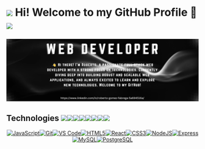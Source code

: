 # <img  src = "https://media.giphy.com/media/cpzRH0kMVEGV8bVxLn/giphy.gif" width= "80"/>  Hi! Welcome to my GitHub Profile 👋 <img src = "https://media.giphy.com/media/cpzRH0kMVEGV8bVxLn/giphy.gif" width= "80"/>

![Banner](finalbanner.png)
<br>

## Technologies   <img src = "https://media.giphy.com/media/v1.Y2lkPTc5MGI3NjExNmhzeHh3cnh4OHdkM3FuZXE0MHhmM2U4dnQ5cGRscnEwZGRjcmhoZyZlcD12MV9zdGlja2Vyc19zZWFyY2gmY3Q9cw/xULW8l2gXuRPmsQe8U/giphy.gif" width= "60"/><img src = "https://media.giphy.com/media/v1.Y2lkPTc5MGI3NjExNmhzeHh3cnh4OHdkM3FuZXE0MHhmM2U4dnQ5cGRscnEwZGRjcmhoZyZlcD12MV9zdGlja2Vyc19zZWFyY2gmY3Q9cw/xULW8l2gXuRPmsQe8U/giphy.gif" width= "60"/><img src = "https://media.giphy.com/media/v1.Y2lkPTc5MGI3NjExNmhzeHh3cnh4OHdkM3FuZXE0MHhmM2U4dnQ5cGRscnEwZGRjcmhoZyZlcD12MV9zdGlja2Vyc19zZWFyY2gmY3Q9cw/xULW8l2gXuRPmsQe8U/giphy.gif" width= "60"/><img src = "https://media.giphy.com/media/v1.Y2lkPTc5MGI3NjExNmhzeHh3cnh4OHdkM3FuZXE0MHhmM2U4dnQ5cGRscnEwZGRjcmhoZyZlcD12MV9zdGlja2Vyc19zZWFyY2gmY3Q9cw/xULW8l2gXuRPmsQe8U/giphy.gif" width= "60"/><img src = "https://media.giphy.com/media/v1.Y2lkPTc5MGI3NjExNmhzeHh3cnh4OHdkM3FuZXE0MHhmM2U4dnQ5cGRscnEwZGRjcmhoZyZlcD12MV9zdGlja2Vyc19zZWFyY2gmY3Q9cw/xULW8l2gXuRPmsQe8U/giphy.gif" width= "60"/><img src = "https://media.giphy.com/media/v1.Y2lkPTc5MGI3NjExNmhzeHh3cnh4OHdkM3FuZXE0MHhmM2U4dnQ5cGRscnEwZGRjcmhoZyZlcD12MV9zdGlja2Vyc19zZWFyY2gmY3Q9cw/xULW8l2gXuRPmsQe8U/giphy.gif" width= "60"/><img src = "https://media.giphy.com/media/v1.Y2lkPTc5MGI3NjExNmhzeHh3cnh4OHdkM3FuZXE0MHhmM2U4dnQ5cGRscnEwZGRjcmhoZyZlcD12MV9zdGlja2Vyc19zZWFyY2gmY3Q9cw/xULW8l2gXuRPmsQe8U/giphy.gif" width= "60"/><img src = "https://media.giphy.com/media/v1.Y2lkPTc5MGI3NjExNmhzeHh3cnh4OHdkM3FuZXE0MHhmM2U4dnQ5cGRscnEwZGRjcmhoZyZlcD12MV9zdGlja2Vyc19zZWFyY2gmY3Q9cw/xULW8l2gXuRPmsQe8U/giphy.gif" width= "60"/>

<p align="center">
<a href="https://developer.mozilla.org/en-US/docs/Web/JavaScript" target="_blank" rel="noreferrer"><img src="https://raw.githubusercontent.com/danielcranney/readme-generator/main/public/icons/skills/javascript-colored.svg" width="36" height="36" alt="JavaScript" /></a><a href="https://git-scm.com/" target="_blank" rel="noreferrer"><img src="https://raw.githubusercontent.com/danielcranney/readme-generator/main/public/icons/skills/git-colored.svg" width="36" height="36" alt="Git" /></a><a href="https://code.visualstudio.com/" target="_blank" rel="noreferrer"><img src="https://raw.githubusercontent.com/danielcranney/readme-generator/main/public/icons/skills/visualstudiocode.svg" width="36" height="36" alt="VS Code" /></a><a href="https://developer.mozilla.org/en-US/docs/Glossary/HTML5" target="_blank" rel="noreferrer"><img src="https://raw.githubusercontent.com/danielcranney/readme-generator/main/public/icons/skills/html5-colored.svg" width="36" height="36" alt="HTML5" /></a><a href="https://reactjs.org/" target="_blank" rel="noreferrer"><img src="https://raw.githubusercontent.com/danielcranney/readme-generator/main/public/icons/skills/react-colored.svg" width="36" height="36" alt="React" /></a><a href="https://www.w3.org/TR/CSS/#css" target="_blank" rel="noreferrer"><img src="https://raw.githubusercontent.com/danielcranney/readme-generator/main/public/icons/skills/css3-colored.svg" width="36" height="36" alt="CSS3" /></a><a href="https://nodejs.org/en/" target="_blank" rel="noreferrer"><img src="https://raw.githubusercontent.com/danielcranney/readme-generator/main/public/icons/skills/nodejs-colored.svg" width="36" height="36" alt="NodeJS" /></a><a href="https://expressjs.com/" target="_blank" rel="noreferrer"><img src="https://raw.githubusercontent.com/danielcranney/readme-generator/main/public/icons/skills/express-colored.svg" width="36" height="36" alt="Express" /></a><a href="https://www.mysql.com/" target="_blank" rel="noreferrer"><img src="https://raw.githubusercontent.com/danielcranney/readme-generator/main/public/icons/skills/mysql-colored.svg" width="36" height="36" alt="MySQL" /></a><a href="https://www.postgresql.org/" target="_blank" rel="noreferrer"><img src="https://raw.githubusercontent.com/danielcranney/readme-generator/main/public/icons/skills/postgresql-colored.svg" width="36" height="36" alt="PostgreSQL" /></a>
</p>


<!--
**Rober040992/Rober040992** is a ✨ _special_ ✨ repository because its `README.md` (this file) appears on your GitHub profile.

Here are some ideas to get you started:

- 🔭 I’m currently working on ...
- 🌱 I’m currently learning ...
- 👯 I’m looking to collaborate on ...
- 🤔 I’m looking for help with ...
- 💬 Ask me about ...
- 📫 How to reach me: ...
- 😄 Pronouns: ...
- ⚡ Fun fact: ...
-->
